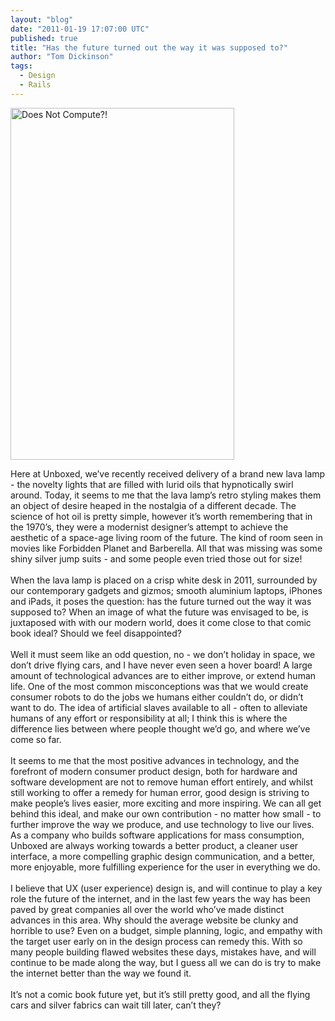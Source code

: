 ```yaml
---
layout: "blog"
date: "2011-01-19 17:07:00 UTC"
published: true
title: "Has the future turned out the way it was supposed to?"
author: "Tom Dickinson"
tags:
  - Design
  - Rails
---
```


<p><img alt="Does Not Compute?!" src="http://i1291.photobucket.com/albums/b548/grammccram/display_size_Has-the-Future.._zpsqjz3pohb.jpg" style="width: 358px; height: 563px;" /><img alt="" src="file:///Users/tomdickinson/Library/Caches/TemporaryItems/moz-screenshot.png" /></p>
<p>Here at Unboxed, we&rsquo;ve recently received delivery of a brand new lava lamp - the novelty lights that are filled with lurid oils that hypnotically swirl around. Today, it seems to me that the lava lamp&rsquo;s retro styling makes them an object of desire heaped in the nostalgia of a different decade. The science of hot oil is pretty simple, however it&rsquo;s worth remembering that in the 1970&rsquo;s, they were a modernist designer&rsquo;s attempt to achieve the aesthetic of a space-age living room of the future. The kind of room seen in movies like Forbidden Planet and Barberella. All that was missing was some shiny silver jump suits - and some people even tried those out for size!<br />
<br />
When the lava lamp is placed on a crisp white desk in 2011, surrounded by our contemporary gadgets and gizmos; smooth aluminium laptops, iPhones and iPads, it poses the question: has the future turned out the way it was supposed to? When an image of what the future was envisaged to be, is juxtaposed with with our modern world, does it come close to that comic book ideal? Should we feel disappointed?<br />
<br />
Well it must seem like an odd question, no - we don&rsquo;t holiday in space, we don&rsquo;t drive flying cars, and I have never even seen a hover board! A large amount of technological advances are to either improve, or extend human life. One of the most common misconceptions was that we would create consumer robots to do the jobs we humans either couldn&rsquo;t do, or didn&rsquo;t want to do. The idea of artificial slaves available to all - often to alleviate humans of any effort or responsibility at all; I think this is where the difference lies between where people thought we&rsquo;d go, and where we&rsquo;ve come so far.<br />
<br />
It seems to me that the most positive advances in technology, and the forefront of modern consumer product design, both for hardware and software development are not to remove human effort entirely, and whilst still working to offer a remedy for human error, good design is striving to make people&rsquo;s lives easier, more exciting and more inspiring. We can all get behind this ideal, and make our own contribution - no matter how small - to further improve the way we produce, and use technology to live our lives. As a company who builds software applications for mass consumption, Unboxed are always working towards a better product, a cleaner user interface, a more compelling graphic design communication, and a better, more enjoyable, more fulfilling experience for the user in everything we do.<br />
<br />
I believe that UX (user experience) design is, and will continue to play a key role the future of the internet, and in the last few years the way has been paved by great companies all over the world who&rsquo;ve made distinct advances in this area. Why should the average website be clunky and horrible to use? Even on a budget, simple planning, logic, and empathy with the target user early on in the design process can remedy this. With so many people building flawed websites these days, mistakes have, and will continue to be made along the way, but I guess all we can do is try to make the internet better than the way we found it.<br />
<br />
It&rsquo;s not a comic book future yet, but it&rsquo;s still pretty good, and all the flying cars and silver fabrics can wait till later, can&rsquo;t they?</p>
<p>&nbsp;</p>

